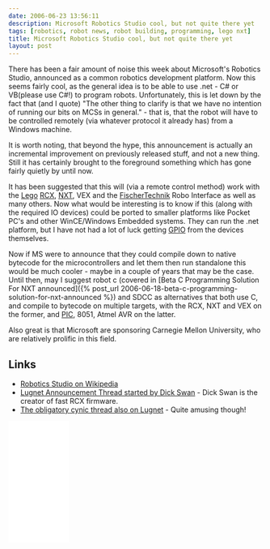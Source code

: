 ```yaml
---
date: 2006-06-23 13:56:11
description: Microsoft Robotics Studio cool, but not quite there yet
tags: [robotics, robot news, robot building, programming, lego nxt]
title: Microsoft Robotics Studio cool, but not quite there yet
layout: post
---
```

There has been a fair amount of noise this week about Microsoft's Robotics Studio, announced as a common robotics development platform. Now this seems fairly cool, as the general idea is to be able to use .net - C# or VB(please use C#!) to program robots. Unfortunately, this is let down by the fact that (and I quote) "The other thing to clarify is that we have no intention of running our bits on MCSs in general." - that is, that the robot will have to be controlled remotely (via whatever protocol it already has) from a Windows machine.

It is worth noting, that beyond the hype, this announcement is actually an incremental improvement on previously released stuff, and not a new thing. Still it has certainly brought to the foreground something which has gone fairly quietly by until now.

It has been suggested that this will (via a remote control method) work with the [Lego](/wiki/lego.html "The best known construction toy")
[RCX](/wiki/rcx.html "The Lego Robot Command Explorer"), [NXT](/wiki/nxt.html "Legos NeXT generation robotics kit"), VEX  and the [FischerTechnik](/wiki/fischertechnik.html "FischerTechnik") Robo Interface as well as many others. Now what would be interesting is to know if this (along with the required IO devices) could be ported to smaller platforms like Pocket PC's and other WinCE/Windows Embedded systems. They can run the .net platform, but I have not had a lot of luck getting [GPIO](/wiki/io.html "Input Output") from the devices themselves.

Now if MS were to announce that they could compile down to native bytecode for the microcontrollers and let them then run standalone this would be much cooler - maybe in a couple of years that may be the case. Until then, may I suggest robot c (covered in [Beta C Programming Solution For NXT announced]({% post_url 2006-06-18-beta-c-programming-solution-for-nxt-announced %}) and SDCC as alternatives that both use C, and compile to bytecode on multiple targets, with the RCX, NXT and VEX on the former, and [PIC](/wiki/pic.html), 8051, Atmel AVR on the latter.

Also great is that Microsoft are sponsoring Carnegie Mellon University, who are relatively prolific in this field.

## Links

* [Robotics Studio on Wikipedia](https://en.wikipedia.org/wiki/Microsoft_Robotics_Developer_Studio)
* [Lugnet Announcement Thread started by Dick Swan](http://news.lugnet.com/robotics/?n=26107) - Dick Swan is the creator of fast RCX firmware.
* [The obligatory cynic thread also on Lugnet](http://news.lugnet.com/robotics/?n=26104) - Quite amusing though!

<iframe style="width:120px;height:240px;" marginwidth="0" marginheight="0" scrolling="no" frameborder="0" src="//ws-eu.amazon-adsystem.com/widgets/q?ServiceVersion=20070822&OneJS=1&Operation=GetAdHtml&MarketPlace=GB&source=ss&ref=as_ss_li_til&ad_type=product_link&tracking_id=orionrobots-21&language=en_GB&marketplace=amazon&region=GB&placement=B082WD5YV9&asins=B082WD5YV9&linkId=e40e6e6802507d8646f3131923f1dea1&show_border=true&link_opens_in_new_window=true"></iframe><!-- lego mindstorms review 2021 -->

